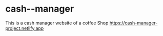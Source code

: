 # cash--manager
This is a cash manager website of a coffee Shop
https://cash-manager-project.netlify.app
